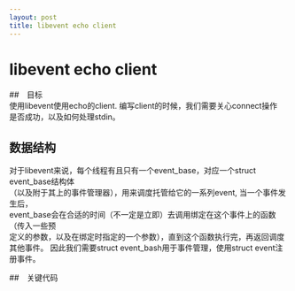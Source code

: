 ```yaml
---
layout: post
title: libevent echo client 
---
```

# libevent echo client 

##　目标  
使用libevent使用echo的client. 编写client的时候，我们需要关心connect操作　　　
是否成功，以及如何处理stdin。

## 数据结构
对于libevent来说，每个线程有且只有一个event_base，对应一个struct event_base结构体   
（以及附于其上的事件管理器），用来调度托管给它的一系列event, 当一个事件发生后，   
event_base会在合适的时间（不一定是立即）去调用绑定在这个事件上的函数（传入一些预   
定义的参数，以及在绑定时指定的一个参数），直到这个函数执行完，再返回调度其他事件。
因此我们需要struct event_bash用于事件管理，使用struct event注册事件。
 
##　关键代码

